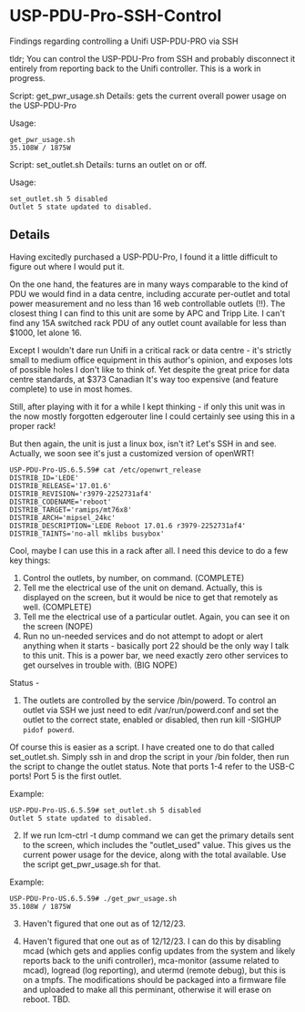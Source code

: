 # USP-PDU-Pro-SSH-Control
Findings regarding controlling a Unifi USP-PDU-PRO via SSH

tldr; You can control the USP-PDU-Pro from SSH and probably disconnect it entirely from reporting back to the Unifi controller. This is a work in progress.

Script: get_pwr_usage.sh
Details: gets the current overall power usage on the USP-PDU-Pro

Usage: 
```
get_pwr_usage.sh
35.108W / 1875W
```
Script: set_outlet.sh
Details: turns an outlet on or off. 

Usage: 
```
set_outlet.sh 5 disabled
Outlet 5 state updated to disabled.
```

## Details

Having excitedly purchased a USP-PDU-Pro, I found it a little difficult to figure out where I would put it.

On the one hand, the features are in many ways comparable to the kind of PDU we would find in a data centre, including accurate per-outlet and total power measurement and no less than 16 web controllable outlets (!!). The closest thing I can find to this unit are some by APC and Tripp Lite. I can't find any 15A switched rack PDU of any outlet count available for less than $1000, let alone 16. 

Except I wouldn't dare run Unifi in a critical rack or data centre - it's strictly small to medium office equipment in this author's opinion, and exposes lots of possible holes I don't like to think of. Yet despite the great price for data centre standards, at $373 Canadian It's way too expensive (and feature complete) to use in most homes. 

Still, after playing with it for a while I kept thinking - if only this unit was in the now mostly forgotten edgerouter line I could certainly see using this in a proper rack! 

But then again, the unit is just a linux box, isn't it? Let's SSH in and see. Actually, we soon see it's just a customized version of openWRT!

  ```
USP-PDU-Pro-US.6.5.59# cat /etc/openwrt_release
DISTRIB_ID='LEDE'
DISTRIB_RELEASE='17.01.6'
DISTRIB_REVISION='r3979-2252731af4'
DISTRIB_CODENAME='reboot'
DISTRIB_TARGET='ramips/mt76x8'
DISTRIB_ARCH='mipsel_24kc'
DISTRIB_DESCRIPTION='LEDE Reboot 17.01.6 r3979-2252731af4'
DISTRIB_TAINTS='no-all mklibs busybox'
```

Cool, maybe I can use this in a rack after all. I need this device to do a few key things:

1. Control the outlets, by number, on command. (COMPLETE)
2. Tell me the electrical use of the unit on demand. Actually, this is displayed on the screen, but it would be nice to get that remotely as well. (COMPLETE)
3. Tell me the electrical use of a particular outlet. Again, you can see it on the screen (NOPE)
4. Run no un-needed services and do not attempt to adopt or alert anything when it starts - basically port 22 should be the only way I talk to this unit. This is a power bar, we need exactly zero other services to get ourselves in trouble with. (BIG NOPE)

Status - 
1. The outlets are controlled by the service /bin/powerd. To control an outlet via SSH we just need to edit /var/run/powerd.conf and set the outlet to the correct state, enabled or disabled, then run kill -SIGHUP `pidof powerd`.
   
Of course this is easier as a script. I have created one to do that called set_outlet.sh. Simply ssh in and drop the script in your /bin folder, then run the script to change the outlet status. Note that ports 1-4 refer to the USB-C ports! Port 5 is the first outlet.

Example: 
```
USP-PDU-Pro-US.6.5.59# set_outlet.sh 5 disabled
Outlet 5 state updated to disabled.
```
2. If we run lcm-ctrl -t dump command we can get the primary details sent to the screen, which includes the "outlet_used" value. This gives us the current power usage for the device, along with the total available. Use the script get_pwr_usage.sh for that.

Example: 
```
USP-PDU-Pro-US.6.5.59# ./get_pwr_usage.sh
35.108W / 1875W
```
3. Haven't figured that one out as of 12/12/23.

4. Haven't figured that one out as of 12/12/23. I can do this by disabling mcad (which gets and applies config updates from the system and likely reports back to the unifi controller), mca-monitor (assume related to mcad), logread (log reporting), and utermd (remote debug), but this is on a tmpfs. The modifications should be packaged into a firmware file and uploaded to make all this perminant, otherwise it will erase on reboot. TBD. 


